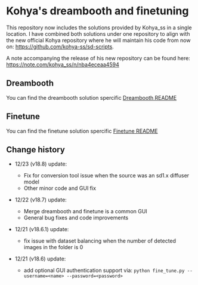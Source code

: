 # Kohya's dreambooth and finetuning

This repository now includes the solutions provided by Kohya_ss in a single location. I have combined both solutions under one repository to align with the new official Kohya repository where he will maintain his code from now on: https://github.com/kohya-ss/sd-scripts.

A note accompanying the release of his new repository can be found here: https://note.com/kohya_ss/n/nba4eceaa4594

## Dreambooth

You can find the dreambooth solution spercific [Dreambooth README](README_dreambooth.md)

## Finetune

You can find the finetune solution spercific [Finetune README](README_finetune.md)

## Change history

* 12/23 (v18.8) update:
    - Fix for conversion tool issue when the source was an sd1.x diffuser model
    - Other minor code and GUI fix
* 12/22 (v18.7) update:
    - Merge dreambooth and finetune is a common GUI
    - General bug fixes and code improvements
* 12/21 (v18.6.1) update:
    - fix issue with dataset balancing when the number of detected images in the folder is 0

* 12/21 (v18.6) update:
    - add optional GUI authentication support via: `python fine_tune.py --username=<name> --password=<password>`